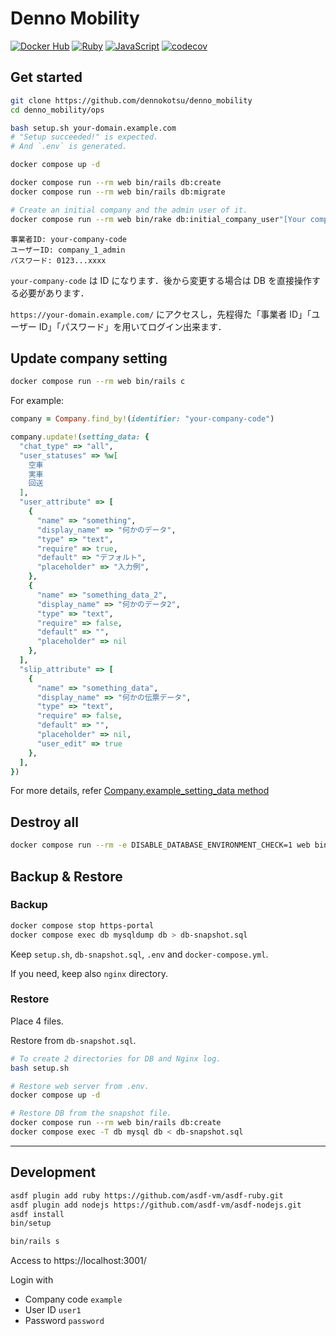 # Denno Mobility

[![Docker Hub](https://github.com/dennokotsu/denno_mobility/actions/workflows/dockerhub.yml/badge.svg)](https://hub.docker.com/r/dennokotsu/denno_mobility)
[![Ruby](https://github.com/dennokotsu/denno_mobility/actions/workflows/ruby.yml/badge.svg)](https://github.com/dennokotsu/denno_mobility/actions?query=workflow%3ARuby)
[![JavaScript](https://github.com/dennokotsu/denno_mobility/actions/workflows/js.yml/badge.svg)](https://github.com/dennokotsu/denno_mobility/actions?query=workflow%3AJavaScript)
[![codecov](https://codecov.io/gh/dennokotsu/denno_mobility/branch/main/graph/badge.svg?token=Z4VZQIRCJY)](https://codecov.io/gh/dennokotsu/denno_mobility)

## Get started

```sh
git clone https://github.com/dennokotsu/denno_mobility
cd denno_mobility/ops

bash setup.sh your-domain.example.com
# "Setup succeeded!" is expected.
# And `.env` is generated.

docker compose up -d

docker compose run --rm web bin/rails db:create
docker compose run --rm web bin/rails db:migrate

# Create an initial company and the admin user of it.
docker compose run --rm web bin/rake db:initial_company_user"[Your company name,your-company-code]"
```

```
事業者ID: your-company-code
ユーザーID: company_1_admin
パスワード: 0123...xxxx
```

`your-company-code` は ID になります．後から変更する場合は DB を直接操作する必要があります．

`https://your-domain.example.com/` にアクセスし，先程得た「事業者 ID」「ユーザー ID」「パスワード」を用いてログイン出来ます．

## Update company setting

```sh
docker compose run --rm web bin/rails c
```

For example:

```ruby
company = Company.find_by!(identifier: "your-company-code")

company.update!(setting_data: {
  "chat_type" => "all",
  "user_statuses" => %w[
    空車
    実車
    回送
  ],
  "user_attribute" => [
    {
      "name" => "something",
      "display_name" => "何かのデータ",
      "type" => "text",
      "require" => true,
      "default" => "デフォルト",
      "placeholder" => "入力例",
    },
    {
      "name" => "something_data_2",
      "display_name" => "何かのデータ2",
      "type" => "text",
      "require" => false,
      "default" => "",
      "placeholder" => nil
    },
  ],
  "slip_attribute" => [
    {
      "name" => "something_data",
      "display_name" => "何かの伝票データ",
      "type" => "text",
      "require" => false,
      "default" => "",
      "placeholder" => nil,
      "user_edit" => true
    },
  ],
})
```

For more details, refer [Company.example_setting_data method](/app/models/company.rb)

## Destroy all

```sh
docker compose run --rm -e DISABLE_DATABASE_ENVIRONMENT_CHECK=1 web bin/rails db:drop
```

## Backup & Restore

### Backup

```sh
docker compose stop https-portal
docker compose exec db mysqldump db > db-snapshot.sql
```

Keep `setup.sh`, `db-snapshot.sql`, `.env` and `docker-compose.yml`.

If you need, keep also `nginx` directory.

### Restore

Place 4 files.

Restore from `db-snapshot.sql`.

```sh
# To create 2 directories for DB and Nginx log.
bash setup.sh

# Restore web server from .env.
docker compose up -d

# Restore DB from the snapshot file.
docker compose run --rm web bin/rails db:create
docker compose exec -T db mysql db < db-snapshot.sql
```

---

## Development

```sh
asdf plugin add ruby https://github.com/asdf-vm/asdf-ruby.git
asdf plugin add nodejs https://github.com/asdf-vm/asdf-nodejs.git
asdf install
bin/setup

bin/rails s
```

Access to https://localhost:3001/

Login with

- Company code `example`
- User ID `user1`
- Password `password`
